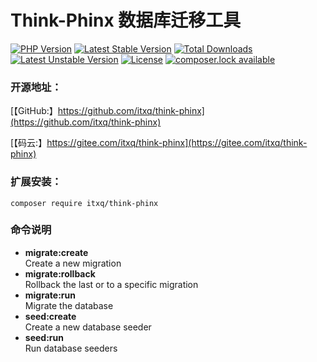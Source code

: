 Think-Phinx 数据库迁移工具
===============

[![PHP Version](https://img.shields.io/badge/php-%3E%3D7.1-8892BF.svg)](http://www.php.net/)
[![Latest Stable Version](https://poser.pugx.org/itxq/think-phinx/version)](https://packagist.org/packages/itxq/think-phinx)
[![Total Downloads](https://poser.pugx.org/itxq/think-phinx/downloads)](https://packagist.org/packages/itxq/think-phinx)
[![Latest Unstable Version](https://poser.pugx.org/itxq/think-phinx/v/unstable)](//packagist.org/packages/itxq/think-phinx)
[![License](https://poser.pugx.org/itxq/think-phinx/license)](https://packagist.org/packages/itxq/think-phinx)
[![composer.lock available](https://poser.pugx.org/itxq/think-phinx/composerlock)](https://packagist.org/packages/itxq/think-phinx)
  
### 开源地址：

[【GitHub:】https://github.com/itxq/think-phinx](https://github.com/itxq/think-phinx)

[【码云:】https://gitee.com/itxq/think-phinx](https://gitee.com/itxq/think-phinx)

### 扩展安装：

 `composer require itxq/think-phinx`
 
### 命令说明

* **migrate:create**  
    Create a new migration
* **migrate:rollback**  
    Rollback the last or to a specific migration
* **migrate:run**  
    Migrate the database
* **seed:create**  
    Create a new database seeder
* **seed:run**  
    Run database seeders


